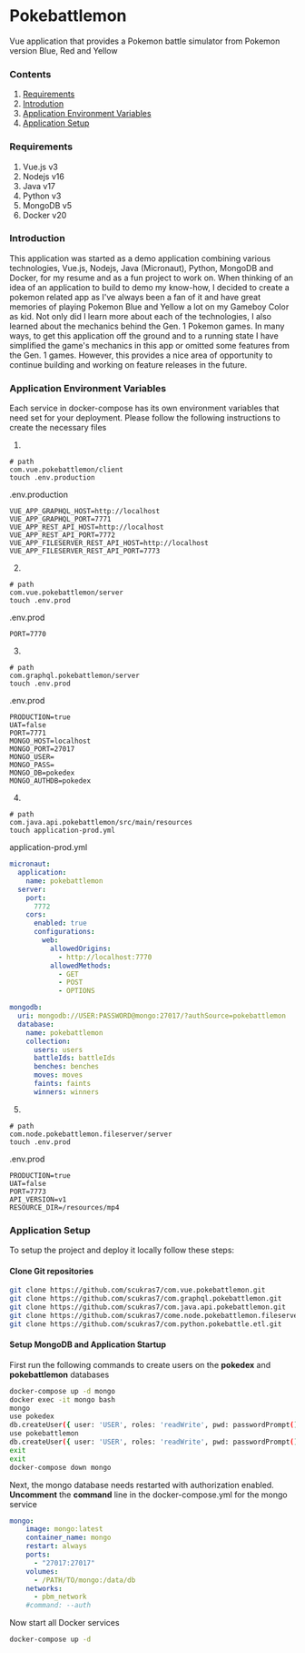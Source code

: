 # Pokebattlemon
Vue application that provides a Pokemon battle simulator from Pokemon version Blue, Red and Yellow

### Contents
1. [Requirements](#requirements)
1. [Introdution](#introduction)
1. [Application Environment Variables](#application-environment-variables)
1. [Application Setup](#application-setup)

### Requirements
1. Vue.js v3
1. Nodejs v16
1. Java v17
1. Python v3
1. MongoDB v5
1. Docker v20

### Introduction
This application was started as a demo application combining various technologies, Vue.js, Nodejs, Java (Micronaut), Python, MongoDB and Docker, for my resume and as a fun project to work on.  When thinking of an idea of an application to build to demo my know-how, I decided to create a pokemon related app as I've always been a fan of it and have great memories of playing Pokemon Blue and Yellow a lot on my Gameboy Color as kid.  Not only did I learn more about each of the technologies, I also learned about the mechanics behind the Gen. 1 Pokemon games.  In many ways, to get this application off the ground and to a running state I have simplified the game's mechanics in this app or omitted some features from the Gen. 1 games.  However, this provides a nice area of opportunity to continue building and working on feature releases in the future.

### Application Environment Variables
Each service in docker-compose has its own environment variables that need set for your deployment.  Please follow the following instructions to create the necessary files

1. 
```text
# path
com.vue.pokebattlemon/client
touch .env.production
```
.env.production
```text
VUE_APP_GRAPHQL_HOST=http://localhost
VUE_APP_GRAPHQL_PORT=7771
VUE_APP_REST_API_HOST=http://localhost
VUE_APP_REST_API_PORT=7772
VUE_APP_FILESERVER_REST_API_HOST=http://localhost
VUE_APP_FILESERVER_REST_API_PORT=7773
```
2. 
```text
# path
com.vue.pokebattlemon/server
touch .env.prod
```
.env.prod
```text
PORT=7770
```
3. 
```text
# path
com.graphql.pokebattlemon/server
touch .env.prod
```
.env.prod
```text
PRODUCTION=true
UAT=false
PORT=7771
MONGO_HOST=localhost
MONGO_PORT=27017
MONGO_USER=
MONGO_PASS=
MONGO_DB=pokedex
MONGO_AUTHDB=pokedex
```
4. 
```text
# path
com.java.api.pokebattlemon/src/main/resources
touch application-prod.yml
```
application-prod.yml
```yaml
micronaut:
  application:
    name: pokebattlemon
  server:
    port:
      7772
    cors:
      enabled: true
      configurations:
        web:
          allowedOrigins:
            - http://localhost:7770
          allowedMethods:
            - GET
            - POST
            - OPTIONS

mongodb:
  uri: mongodb://USER:PASSWORD@mongo:27017/?authSource=pokebattlemon
  database:
    name: pokebattlemon
    collection:
      users: users
      battleIds: battleIds
      benches: benches
      moves: moves
      faints: faints
      winners: winners
```
5. 
```text
# path
com.node.pokebattlemon.fileserver/server
touch .env.prod
```
.env.prod
```text
PRODUCTION=true
UAT=false
PORT=7773
API_VERSION=v1
RESOURCE_DIR=/resources/mp4
```

### Application Setup
To setup the project and deploy it locally follow these steps:
#### Clone Git repositories
```sh
git clone https://github.com/scukras7/com.vue.pokebattlemon.git
git clone https://github.com/scukras7/com.graphql.pokebattlemon.git
git clone https://github.com/scukras7/com.java.api.pokebattlemon.git
git clone https://github.com/scukras7/come.node.pokebattlemon.fileserver.git
git clone https://github.com/scukras7/com.python.pokebattle.etl.git
```
#### Setup MongoDB and Application Startup
First run the following commands to create users on the **pokedex** and **pokebattlemon** databases
```sh
docker-compose up -d mongo
docker exec -it mongo bash
mongo
use pokedex
db.createUser({ user: 'USER', roles: 'readWrite', pwd: passwordPrompt() })
use pokebattlemon
db.createUser({ user: 'USER', roles: 'readWrite', pwd: passwordPrompt() })
exit
exit
docker-compose down mongo
```
Next, the mongo database needs restarted with authorization enabled.  **Uncomment** the **command** line in the docker-compose.yml for the mongo service
```yaml
mongo:
    image: mongo:latest
    container_name: mongo
    restart: always
    ports:
      - "27017:27017"
    volumes:
      - /PATH/TO/mongo:/data/db
    networks:
      - pbm_network
    #command: --auth
```
Now start all Docker services
```sh
docker-compose up -d
```